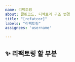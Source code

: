 ```yaml
---
name: 리팩토링
about: 클린코드, 디렉토리 구조 변경
title: "[refatcor]"
labels: "리팩토링"
assignees: 'username'

---
```


## ✨ 리팩토링 할 부분

<br>
